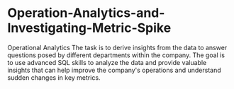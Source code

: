 # Operation-Analytics-and-Investigating-Metric-Spike
Operational Analytics The task is to derive insights from the data to answer questions posed by different departments within the company. The goal is to use advanced SQL skills to analyze the data and provide valuable insights that can help improve the company's operations and understand sudden changes in key metrics.
